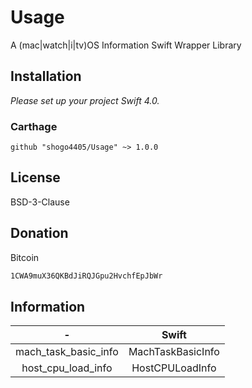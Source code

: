 # Usage

A (mac|watch|i|tv)OS Information Swift Wrapper Library

## Installation
*Please set up your project Swift 4.0.*

### Carthage
```
github "shogo4405/Usage" ~> 1.0.0
```

## License
BSD-3-Clause

## Donation
Bitcoin
```txt
1CWA9muX36QKBdJiRQJGpu2HvchfEpJbWr
```

## Information
|-|Swift|
|:----:|:----:|
|mach_task_basic_info|MachTaskBasicInfo|
|host_cpu_load_info|HostCPULoadInfo|

